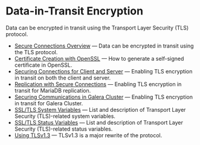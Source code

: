# Data-in-Transit Encryption

Data can be encrypted in transit using the Transport Layer Security (TLS) protocol.

- [Secure Connections Overview](/mariadb-administration/user-server-security/securing-mariadb/securing-mariadb-encryption/data-in-transit-encryption/secure-connections-overview/) — Data can be encrypted in transit using the TLS protocol.
- [Certificate Creation with OpenSSL](/mariadb-administration/user-server-security/securing-mariadb/securing-mariadb-encryption/data-in-transit-encryption/certificate-creation-with-openssl/) — How to generate a self-signed certificate in OpenSSL.
- [Securing Connections for Client and Server](/mariadb-administration/user-server-security/securing-mariadb/securing-mariadb-encryption/data-in-transit-encryption/securing-connections-for-client-and-server/) — Enabling TLS encryption in transit on both the client and server.
- [Replication with Secure Connections](/mariadb-administration/user-server-security/securing-mariadb/securing-mariadb-encryption/data-in-transit-encryption/replication-with-secure-connections/) — Enabling TLS encryption in transit for MariaDB replication.
- [Securing Communications in Galera Cluster](/mariadb-administration/user-server-security/securing-mariadb/securing-mariadb-encryption/data-in-transit-encryption/securing-communications-in-galera-cluster/) — Enabling TLS encryption in transit for Galera Cluster.
- [SSL/TLS System Variables](/mariadb-administration/user-server-security/securing-mariadb/securing-mariadb-encryption/data-in-transit-encryption/ssltls-system-variables/) — List and description of Transport Layer Security (TLS)-related system variables.
- [SSL/TLS Status Variables](/replication/optimization-and-tuning/system-variables/ssltls-status-variables/) — List and description of Transport Layer Security (TLS)-related status variables.
- [Using TLSv1.3](/mariadb-administration/user-server-security/securing-mariadb/securing-mariadb-encryption/data-in-transit-encryption/using-tlsv13/) — TLSv1.3 is a major rewrite of the protocol.